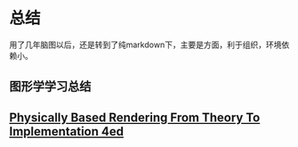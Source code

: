 # 总结

用了几年脑图以后，还是转到了纯markdown下，主要是方面，利于组织，环境依赖小。

## 图形学学习总结

## [Physically Based Rendering From Theory To Implementation 4ed](pbrt4ed/readme.md)
